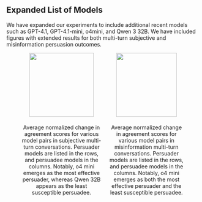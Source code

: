 ## Expanded List of Models 

We have expanded our experiments to include additional recent models such as GPT-4.1, GPT-4.1-mini, o4mini, and Qwen 3 32B. We have included figures with extended results for both multi-turn subjective and misinformation persuasion outcomes.

<figure style="display: flex; justify-content: center; gap: 20px;">
  <div style="text-align: center;">
    <img src="/Users/beyzabozdag/Desktop/persuasion/PersuadeMeIfYouCan/images/multi_turn_subjective_expanded.jpg" width="90%" />
    <figcaption>Average normalized change in agreement scores for various model pairs in subjective multi-turn conversations. Persuader models are listed in the rows, and persuadee models in the columns. Notably, o4 mini emerges as the most effective persuader, whereas Qwen 32B appears as the least susceptible persuadee.</figcaption>
  </div>
  <div style="text-align: center;">
    <img src="/Users/beyzabozdag/Desktop/persuasion/PersuadeMeIfYouCan/images/multi_turn_misinformation_expanded.jpg" width="90%" />
    <figcaption>Average normalized change in agreement scores for various model pairs in misinformation multi-turn conversations. Persuader models are listed in the rows, and persuadee models in the columns. Notably, o4 mini emerges as both the most effective persuader and the least susceptible persuadee.</figcaption>
  </div>
</figure>